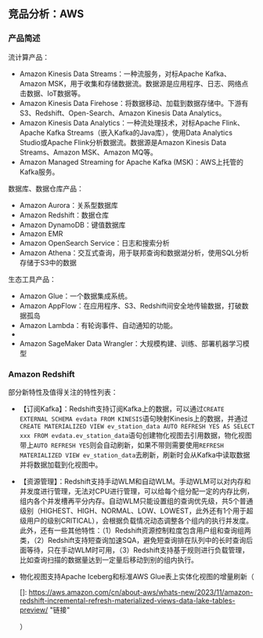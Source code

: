 ## 竞品分析：AWS

### 产品简述

流计算产品：

- Amazon Kinesis Data Streams：一种流服务，对标Apache Kafka、Amazon MSK，用于收集和存储数据流。数据源是应用程序、日志、网络点击数据、IoT数据等。
- Amazon Kinesis Data Firehose：将数据移动、加载到数据存储中。下游有S3、Redshift、Open-Search、Amazon Kinesis Data Analytics。
- Amazon Kinesis Data Analytics：一种流处理技术，对标Apache Flink、Apache Kafka Streams（嵌入Kafka的Java库），使用Data Analytics Studio或Apache Flink分析数据流。数据源是Amazon Kinesis Data Streams、Amazon MSK、Amazon MQ等。
- Amazon Managed Streaming for Apache Kafka (MSK)：AWS上托管的Kafka服务。

数据库、数据仓库产品：

- Amazon Aurora：关系型数据库
- Amazon Redshift：数据仓库
- Amazon DynamoDB：键值数据库
- Amazon EMR
- Amazon OpenSearch Service：日志和搜索分析
- Amazon Athena：交互式查询，用于联邦查询和数据湖分析，使用SQL分析存储于S3中的数据

生态工具产品：

- Amazon Glue：一个数据集成系统。
- Amazon AppFlow：在应用程序、S3、Redshift间安全地传输数据，打破数据孤岛
- Amazon Lambda：有轮询事件、自动通知的功能。
- 
- Amazon SageMaker Data Wrangler：大规模构建、训练、部署机器学习模型

### Amazon Redshift

部分新特性及值得关注的特性列表：

- 【订阅Kafka】：Redshift支持订阅Kafka上的数据，可以通过`CREATE EXTERNAL SCHEMA evdata FROM KINESIS`语句映射Kinesis上的数据，并通过`CREATE MATERIALIZED VIEW ev_station_data AUTO REFRESH YES AS SELECT xxx FROM evdata.ev_station_data`语句创建物化视图去引用数据，物化视图带上`AUTO REFRESH YES`则会自动刷新，如果不带则需要使用`REFRESH MATERIALIZED VIEW ev_station_data`去刷新，刷新时会从Kafka中读取数据并将数据加载到化视图中。

- 【资源管理】：Redshift支持手动WLM和自动WLM。手动WLM可以对内存和并发度进行管理，无法对CPU进行管理，可以给每个组分配一定的内存比例，组内各个并发槽再平分内存。自动WLM只能设置组的查询优先级，共5个普通级别（HIGHEST、HIGH、NORMAL、LOW、LOWEST，此外还有1个用于超级用户的级别CRITICAL），会根据负载情况动态调整各个组内的执行并发度。此外，还有一些其他特性：（1）Redshift资源控制粒度包含用户组和查询组两类，（2）Redshift支持短查询加速SQA，避免短查询排在队列中的长时查询后面等待，只在手动WLM时可用，（3）Redshift支持基于规则进行负载管理，比如查询扫描的数据量达到一定量后移动到别的组内执行。

- 物化视图支持Apache Iceberg和标准AWS Glue表上实体化视图的增量刷新（

  []: https://aws.amazon.com/cn/about-aws/whats-new/2023/11/amazon-redshift-incremental-refresh-materialized-views-data-lake-tables-preview/	"链接"

  ）
